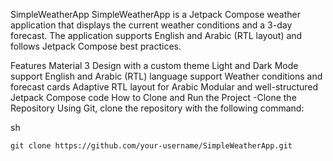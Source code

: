 SimpleWeatherApp
SimpleWeatherApp is a Jetpack Compose weather application that displays the current weather conditions and a 3-day forecast.
The application supports English and Arabic (RTL layout) and follows Jetpack Compose best practices.

Features
Material 3 Design with a custom theme
Light and Dark Mode support
English and Arabic (RTL) language support
Weather conditions and forecast cards
Adaptive RTL layout for Arabic
Modular and well-structured Jetpack Compose code
How to Clone and Run the Project
-Clone the Repository
Using Git, clone the repository with the following command:

sh
```
git clone https://github.com/your-username/SimpleWeatherApp.git
```
